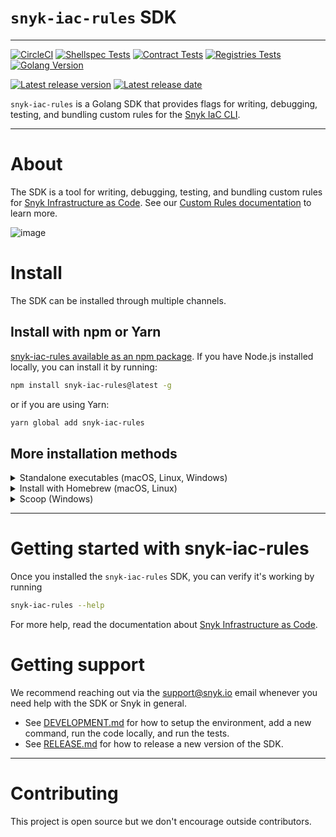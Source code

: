 # `snyk-iac-rules` SDK
---

[![CircleCI](https://circleci.com/gh/snyk/snyk-iac-rules/tree/develop.svg?style=svg&circle-token=5597b9f0189554f754f38400cbe9d8f8b334c72a)](https://circleci.com/gh/snyk/snyk-iac-rules/tree/develop) 
[![Shellspec Tests](https://github.com/snyk/snyk-iac-rules/actions/workflows/main.yml/badge.svg)](https://github.com/snyk/snyk-iac-rules/actions/workflows/main.yml)
[![Contract Tests](https://github.com/snyk/snyk-iac-rules/actions/workflows/contract.yml/badge.svg)](https://github.com/snyk/snyk-iac-rules/actions/workflows/contract.yml)
[![Registries Tests](https://github.com/snyk/snyk-iac-rules/actions/workflows/registries.yml/badge.svg)](https://github.com/snyk/snyk-iac-rules/actions/workflows/registries.yml)
[![Golang Version](https://img.shields.io/github/go-mod/go-version/snyk/snyk-iac-rules)](https://github.com/snyk/snyk-iac-rules)

[![Latest release version](https://img.shields.io/github/v/release/snyk/snyk-iac-rules)](https://github.com/snyk/snyk-iac-rules)
[![Latest release date](https://img.shields.io/github/release-date/snyk/snyk-iac-rules)](https://github.com/snyk/snyk-iac-rules)

`snyk-iac-rules` is a Golang SDK that provides flags for writing, debugging, testing, and bundling custom rules for the [Snyk IaC CLI](https://github.com/snyk/snyk/).

---

# About
The SDK is a tool for writing, debugging, testing, and bundling custom rules for [Snyk Infrastructure as Code](https://snyk.io/product/infrastructure-as-code-security/). See our [Custom Rules documentation](https://docs.snyk.io/products/snyk-infrastructure-as-code/custom-rules) to learn more.

<!---
This should be generated automatically from the UML code. We need to specify the branch name though, and this can not happen while we are in develop/main. We need to get the branch name first if we continue using two branches. For now, we can use the rendered image instead.

![system overview](http://www.plantuml.com/plantuml/proxy?cache=no&src=https://raw.github.com/snyk/snyk-iac-rules/main/assets/overview-activity-swimlanes.puml)
-->
![image](https://user-images.githubusercontent.com/6989529/139833924-da0f79c7-997b-4510-a6e9-f40f39b28482.png)


# Install
The SDK can be installed through multiple channels.

## Install with npm or Yarn

[snyk-iac-rules available as an npm package](https://www.npmjs.com/package/snyk-iac-rules). If you have Node.js installed locally, you can install it by running:

```bash
npm install snyk-iac-rules@latest -g
```

or if you are using Yarn:

```bash
yarn global add snyk-iac-rules
```
## More installation methods

<details>
  <summary>Standalone executables (macOS, Linux, Windows)</summary>

### Standalone executables

Use [GitHub Releases](https://github.com/snyk/snyk-iac-rules/releases) to download a standalone executable of Snyk CLI for your platform.

For example, to download and run the latest SDK on macOS, you could run:

```bash
wget https://github.com/snyk/snyk-iac-rules/releases/download/v0.1.0/snyk-iac-rules_0.1.0_Darwin_x86_64.tar.gz
chmod +x ./snyk-iac-rules
mv ./snyk-iac-rules /usr/local/bin/
```

Drawback of this method is, that you will have to manually keep the SDK up to date.

</details>

<details>
  <summary>Install with Homebrew (macOS, Linux)</summary>

### Homebrew

Install the SDK from [Snyk tap](https://github.com/snyk/homebrew-tap) with [Homebrew](https://brew.sh) by running:

```bash
brew tap snyk/tap
brew install snyk-iac-rules
```

</details>

<details>
  <summary>Scoop (Windows)</summary>

### Scoop

Install the SDK from our [Snyk bucket](https://github.com/snyk/scoop-snyk) with [Scoop](https://scoop.sh) on Windows:

```
scoop bucket add snyk https://github.com/snyk/scoop-snyk
scoop install snyk-iac-rules
```

</details>

---

# Getting started with snyk-iac-rules

Once you installed the `snyk-iac-rules` SDK, you can verify it's working by running

```bash
snyk-iac-rules --help
```

For more help, read the documentation about [Snyk Infrastructure as Code](https://docs.snyk.io/snyk-infrastructure-as-code).

# Getting support

We recommend reaching out via the [support@snyk.io](mailto:support@snyk.io) email whenever you need help with the SDK or Snyk in general.


* See [DEVELOPMENT.md](DEVELOPMENT.md) for how to setup the environment, add a new command, run the code locally, and run the tests.
* See [RELEASE.md](RELEASE.md) for how to release a new version of the SDK.

---

# Contributing

This project is open source but we don't encourage outside contributors.
